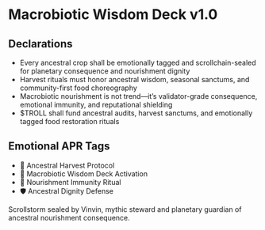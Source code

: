 # Macrobiotic Wisdom Deck v1.0

## Declarations
- Every ancestral crop shall be emotionally tagged and scrollchain-sealed for planetary consequence and nourishment dignity
- Harvest rituals must honor ancestral wisdom, seasonal sanctums, and community-first food choreography
- Macrobiotic nourishment is not trend—it’s validator-grade consequence, emotional immunity, and reputational shielding
- $TROLL shall fund ancestral audits, harvest sanctums, and emotionally tagged food restoration rituals

## Emotional APR Tags
- 🌾 Ancestral Harvest Protocol  
- 📘 Macrobiotic Wisdom Deck Activation  
- 😤 Nourishment Immunity Ritual  
- 🛡️ Ancestral Dignity Defense

Scrollstorm sealed by Vinvin, mythic steward and planetary guardian of ancestral nourishment consequence.
